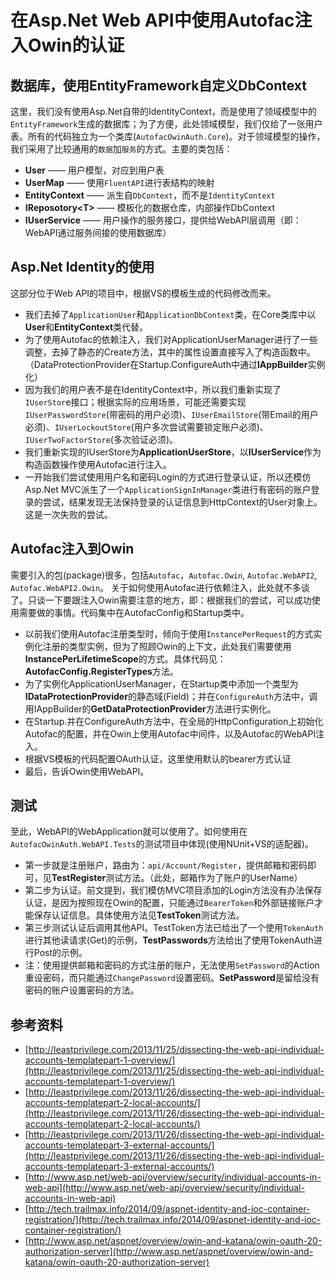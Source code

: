 # 在Asp.Net Web API中使用Autofac注入Owin的认证
## 数据库，使用EntityFramework自定义DbContext
这里，我们没有使用Asp.Net自带的IdentityContext，而是使用了领域模型中的`EntityFramework`生成的数据库；为了方便，此处领域模型，我们仅给了一张用户表。所有的代码独立为一个类库(`AutofacOwinAuth.Core`)。对于领域模型的操作，我们采用了比较通用的`数据`加`服务`的方式。主要的类包括：

* **User**           —— 用户模型，对应到用户表
* **UserMap**        —— 使用`FluentAPI`进行表结构的映射
* **EntityContext**  —— 派生自`DbContext`，而不是`IdentityContext`
* **IReposotory&lt;T&gt;** —— 模板化的数据仓库，内部操作DbContext
* **IUserService**   —— 用户操作的服务接口，提供给WebAPI层调用（即：WebAPI通过服务间接的使用数据库）
## Asp.Net Identity的使用
这部分位于Web API的项目中，根据VS的模板生成的代码修改而来。

* 我们去掉了`ApplicationUser`和`ApplicationDbContext`类，在Core类库中以**User**和**EntityContext**类代替。
* 为了使用Autofac的依赖注入，我们对ApplicationUserManager进行了一些调整，去掉了静态的Create方法，其中的属性设置直接写入了构造函数中。（DataProtectionProvider在Startup.ConfigureAuth中通过**IAppBuilder**实例化）
* 因为我们的用户表不是在IdentityContext中，所以我们重新实现了`IUserStor`e接口；根据实际的应用场景，可能还需要实现`IUserPasswordStore`(带密码的用户必须)、`IUserEmailStore`(带Email的用户必须)、`IUserLockoutStore`(用户多次尝试需要锁定账户必须)、`IUserTwoFactorStore`(多次验证必须)。
* 我们重新实现的IUserStore为**ApplicationUserStore**，以**IUserService**作为构造函数操作使用Autofac进行注入。
* 一开始我们尝试使用用户名和密码Login的方式进行登录认证，所以还模仿Asp.Net MVC派生了一个`ApplicationSignInManager`类进行有密码的账户登录的尝试，结果发现无法保持登录的认证信息到HttpContext的User对象上。这是一次失败的尝试。
## Autofac注入到Owin
需要引入的包(package)很多，包括`Autofac`，`Autofac.Owin`, `Autofac.WebAPI2`, `Autofac.WebAPI2.Owin`。
关于如何使用Autofac进行依赖注入，此处就不多谈了。只谈一下要跟注入Owin需要注意的地方，即：根据我们的尝试，可以成功使用需要做的事情。代码集中在AutofacConfig和Startup类中。

* 以前我们使用Autofac注册类型时，倾向于使用`InstancePerRequest`的方式实例化注册的类型实例，但为了照顾Owin的上下文，此处我们需要使用**InstancePerLifetimeScope**的方式。具体代码见：**AutofacConfig.RegisterTypes**方法。
* 为了实例化ApplicationUserManager，在Startup类中添加一个类型为**IDataProtectionProvider**的静态域(Field)；并在`ConfigureAuth`方法中，调用IAppBuilder的**GetDataProtectionProvider**方法进行实例化。
* 在Startup.并在ConfigureAuth方法中，在全局的HttpConfiguration上初始化Autofac的配置，并在Owin上使用Autofac中间件，以及Autofac的WebAPI注入。
* 根据VS模板的代码配置OAuth认证，这里使用默认的bearer方式认证
* 最后，告诉Owin使用WebAPI。
## 测试
至此，WebAPI的WebApplication就可以使用了。如何使用在`AutofacOwinAuth.WebAPI.Tests`的测试项目中体现(使用NUnit+VS的适配器)。

* 第一步就是注册账户，路由为：`api/Account/Register`，提供邮箱和密码即可，见**TestRegister**测试方法。（此处，邮箱作为了账户的UserName）
* 第二步为认证。前文提到，我们模仿MVC项目添加的Login方法没有办法保存认证，是因为按照现在Owin的配置，只能通过`BearerToken`和外部链接账户才能保存认证信息。具体使用方法见**TestToken**测试方法。
* 第三步测试认证后调用其他API。TestToken方法已给出了一个使用`TokenAuth`进行其他读请求(Get)的示例，**TestPasswords**方法给出了使用TokenAuth进行Post的示例。
* 注：使用提供邮箱和密码的方式注册的账户，无法使用`SetPassword`的Action重设密码，而只能通过`ChangePassword`设置密码。**SetPassword**是留给没有密码的账户设置密码的方法。

## 参考资料
* [http://leastprivilege.com/2013/11/25/dissecting-the-web-api-individual-accounts-templatepart-1-overview/](http://leastprivilege.com/2013/11/25/dissecting-the-web-api-individual-accounts-templatepart-1-overview/)
* [http://leastprivilege.com/2013/11/26/dissecting-the-web-api-individual-accounts-templatepart-2-local-accounts/](http://leastprivilege.com/2013/11/26/dissecting-the-web-api-individual-accounts-templatepart-2-local-accounts/)
* [http://leastprivilege.com/2013/11/26/dissecting-the-web-api-individual-accounts-templatepart-3-external-accounts/](http://leastprivilege.com/2013/11/26/dissecting-the-web-api-individual-accounts-templatepart-3-external-accounts/)
* [http://www.asp.net/web-api/overview/security/individual-accounts-in-web-api](http://www.asp.net/web-api/overview/security/individual-accounts-in-web-api)
* [http://tech.trailmax.info/2014/09/aspnet-identity-and-ioc-container-registration/](http://tech.trailmax.info/2014/09/aspnet-identity-and-ioc-container-registration/)
* [http://www.asp.net/aspnet/overview/owin-and-katana/owin-oauth-20-authorization-server](http://www.asp.net/aspnet/overview/owin-and-katana/owin-oauth-20-authorization-server)